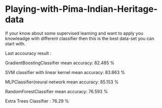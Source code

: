 # Playing-with-Pima-Indian-Heritage-data

If your know about some supervised learning and want to apply you knowleadge with different classifier then this is the best data-set you can start with.

Last accouracy result :

GradientBoostingClassifier  mean accuracy:  82.485 %

SVM classifier with linear kernel  mean accuracy:  83.863 %

MLPClassifier(neural network mean accuracy:  85.153 %

RandomForestClassifier  mean accuracy:  76.593 %

Extra Trees Classifier  : 76.29 %
